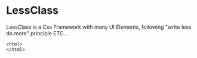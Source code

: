 # LessClass
LessClass is a Css Framework with many UI Elements, following "write less do more" principle ETC...
```
<html>
</html>
```
